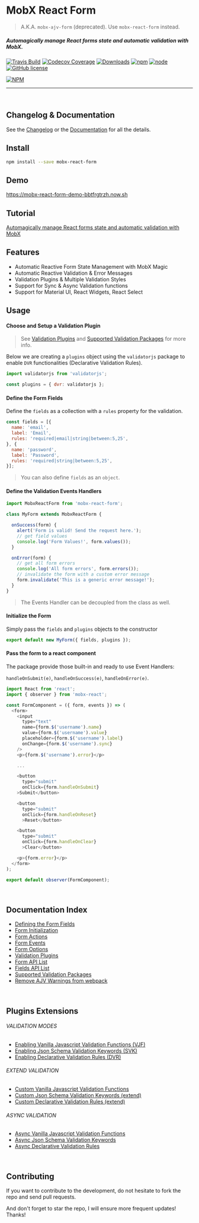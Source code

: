 # MobX React Form
> A.K.A. `mobx-ajv-form` (deprecated). Use `mobx-react-form` instead.

##### Automagically manage React forms state and automatic validation with MobX.

[![Travis Build](https://img.shields.io/travis/foxhound87/mobx-react-form.svg)](https://travis-ci.org/foxhound87/mobx-react-form)
[![Codecov Coverage](https://img.shields.io/codecov/c/github/foxhound87/mobx-react-form/master.svg)](https://codecov.io/gh/foxhound87/mobx-react-form)
[![Downloads](https://img.shields.io/npm/dt/mobx-ajv-form.svg)]()
[![npm](https://img.shields.io/npm/v/mobx-react-form.svg)]()
[![node](https://img.shields.io/node/v/mobx-react-form.svg)]()
[![GitHub license](https://img.shields.io/github/license/foxhound87/mobx-react-form.svg)]()

[![NPM](https://nodei.co/npm/mobx-react-form.png?downloads=true&downloadRank=true&stars=true)](https://nodei.co/npm/mobx-react-form/)

---

<br>

## Changelog & Documentation
See the [Changelog](https://github.com/foxhound87/mobx-react-form/blob/master/CHANGELOG.md) or the [Documentation](https://github.com/foxhound87/mobx-react-form/blob/master/DOCUMENTATION.md) for all the details.

## Install

```bash
npm install --save mobx-react-form
```

## Demo

https://mobx-react-form-demo-bbtfrgtrzh.now.sh

## Tutorial
[Automagically manage React forms state and automatic validation with MobX](https://medium.com/@foxhound87/automagically-manage-react-forms-state-with-mobx-and-automatic-validation-2b00a32b9769)

## Features

- Automatic Reactive Form State Management with MobX Magic
- Automatic Reactive Validation & Error Messages
- Validation Plugins & Multiple Validation Styles
- Support for Sync & Async Validation functions
- Support for Material UI, React Widgets, React Select

## Usage

#### Choose and Setup a Validation Plugin

> See [Validation Plugins](https://github.com/foxhound87/mobx-react-form/blob/master/DOCUMENTATION.md#validation-plugins)
 and [Supported Validation Packages](https://github.com/foxhound87/mobx-react-form/blob/master/DOCUMENTATION.md#supported-validation-packages) for more info.

Below we are creating a `plugins` object using the `validatorjs` package to enable `DVR` functionalities (Declarative Validation Rules).

```javascript
import validatorjs from 'validatorjs';

const plugins = { dvr: validatorjs };
```

#### Define the Form Fields

Define the `fields` as a collection with a `rules` property for the validation.

```javascript
const fields = [{
  name: 'email',
  label: 'Email',
  rules: 'required|email|string|between:5,25',
}, {
  name: 'password',
  label: 'Password',
  rules: 'required|string|between:5,25',
}];
```

> You can also define `fields` as an `object`.

#### Define the Validation Events Handlers

```javascript
import MobxReactForm from 'mobx-react-form';

class MyForm extends MobxReactForm {

  onSuccess(form) {
    alert('Form is valid! Send the request here.');
    // get field values
    console.log('Form Values!', form.values());
  }

  onError(form) {
    // get all form errors
    console.log('All form errors', form.errors());
    // invalidate the form with a custom error message
    form.invalidate('This is a generic error message!');
  }
}
```

> The Events Handler can be decoupled from the class as well.

#### Initialize the Form

Simply pass the `fields` and `plugins` objects to the constructor

```javascript
export default new MyForm({ fields, plugins });
```

#### Pass the form to a react component

The package provide those built-in and ready to use Event Handlers:

`handleOnSubmit(e)`, `handleOnSuccess(e)`, `handleOnError(e)`.

```javascript
import React from 'react';
import { observer } from 'mobx-react';

const FormComponent = ({ form, events }) => (
  <form>
    <input
      type="text"
      name={form.$('username').name}
      value={form.$('username').value}
      placeholder={form.$('username').label}
      onChange={form.$('username').sync}
    />
    <p>{form.$('username').error}</p>

    ...

    <button
      type="submit"
      onClick={form.handleOnSubmit}
    >Submit</button>

    <button
      type="submit"
      onClick={form.handleOnReset}
      >Reset</button>

    <button
      type="submit"
      onClick={form.handleOnClear}
      >Clear</button>

    <p>{form.error}</p>
  </form>
);

export default observer(FormComponent);
```

<br>

## Documentation Index

- [Defining the Form Fields](https://github.com/foxhound87/mobx-react-form/blob/master/docs/DefiningFields.md)
- [Form Initialization](https://github.com/foxhound87/mobx-react-form/blob/master/docs/FormInit.md)
- [Form Actions](https://github.com/foxhound87/mobx-react-form/blob/master/docs/FormActions.md)
- [Form Events](https://github.com/foxhound87/mobx-react-form/blob/master/docs/FormEvents.md)
- [Form Options](https://github.com/foxhound87/mobx-react-form/blob/master/DOCUMENTATION.md#form-options)
- [Validation Plugins](https://github.com/foxhound87/mobx-react-form/blob/master/DOCUMENTATION.md#validation-plugins)
- [Form API List](https://github.com/foxhound87/mobx-react-form/blob/master/docs/FormApi.md)
- [Fields API List](https://github.com/foxhound87/mobx-react-form/blob/master/docs/FieldsApi.md)
- [Supported Validation Packages](https://github.com/foxhound87/mobx-react-form/blob/master/DOCUMENTATION.md#supported-validation-packages)
- [Remove AJV Warnings from webpack](https://github.com/foxhound87/mobx-react-form/blob/master/docs/EnablingSVKValidation.md#remove-ajv-warnings-from-webpack)

<br>

## Plugins Extensions

###### VALIDATION MODES
- [Enabling Vanilla Javascript Validation Functions (VJF)](https://github.com/foxhound87/mobx-react-form/blob/master/docs/EnablingVJFValidation.md)
- [Enabling Json Schema Validation Keywords (SVK)](https://github.com/foxhound87/mobx-react-form/blob/master/docs/EnablingSVKValidation.md)
- [Enabling Declarative Validation Rules (DVR)](https://github.com/foxhound87/mobx-react-form/blob/master/docs/EnablingDVRValidation.md)

###### EXTEND VALIDATION
- [Custom Vanilla Javascript Validation Functions](https://github.com/foxhound87/mobx-react-form/blob/master/docs/CustomValidationFunctions.md)
- [Custom Json Schema Validation Keywords (extend)](https://github.com/foxhound87/mobx-react-form/blob/master/docs/CustomValidationKeywords.md)
- [Custom Declarative Validation Rules (extend)](https://github.com/foxhound87/mobx-react-form/blob/master/docs/CustomValidationRules.md)

###### ASYNC VALIDATION
- [Async Vanilla Javascript Validation Functions](https://github.com/foxhound87/mobx-react-form/blob/master/docs/CustomValidationFunctions.md#async-validation-functions)
- [Async Json Schema Validation Keywords](https://github.com/foxhound87/mobx-react-form/blob/master/docs/CustomValidationKeywords.md#async-validation-keywords)
- [Async Declarative Validation Rules](https://github.com/foxhound87/mobx-react-form/blob/master/docs/CustomValidationRules.md#async-validation-rules)

<br>

## Contributing

If you want to contribute to the development, do not hesitate to fork the repo and send pull requests.

And don't forget to star the repo, I will ensure more frequent updates! Thanks!

